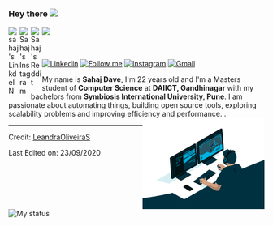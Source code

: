 ### Hey there <img src="https://media.giphy.com/media/hvRJCLFzcasrR4ia7z/giphy.gif" width="25px">

<a href="https://www.linkedin.com/in/sahajdave/">
  <img align="left" alt="sahaj's LinkdeIN" width="22px" src="https://cdn.jsdelivr.net/npm/simple-icons@v3/icons/linkedin.svg" />
</a>
<a href="https://www.instagram.com/weirdindianguy/">
  <img align="left" alt="Sahaj's Instagram" width="22px" src="https://cdn.jsdelivr.net/npm/simple-icons@v3/icons/instagram.svg" />
</a>
<a href="https://www.reddit.com/user/weird_indian_guy/">
  <img align="left" alt="Sahaj's Reddit" width="22px" src="https://cdn.jsdelivr.net/npm/simple-icons@v3/icons/reddit.svg" />
</a>

![](https://visitor-badge.glitch.me/badge?page_id=davesahaj.davesahaj)

<br />

[![Linkedin](https://img.shields.io/badge/-LinkedIn-blue?style=flat&logo=Linkedin&logoColor=white)](https://www.linkedin.com/in/sahajdave/)
[<img src="https://img.shields.io/github/followers/davesahaj?label=follow&style=social" height="22" title="Follow me" />](https://github.com/LeandraOliveiraS) 
[![Instagram](https://img.shields.io/badge/-Instagram-c13584?style=flat&labelColor=c13584&logo=instagram&logoColor=white)](https://www.instagram.com/weirdindianguy)
[![Gmail](https://img.shields.io/badge/-Gmail-c14438?style=flat&logo=Gmail&logoColor=white)](mailto:sahajdave@gmail.com)


My name is **Sahaj Dave**, I'm 22 years old and I'm a Masters student of **Computer Science** at **DAIICT, Gandhinagar** with my bachelors from **Symbiosis International University, Pune**.
I am passionate about automating things, building open source tools, exploring scalability problems and improving efficiency and performance. .
<img align= "right" width= "240" src= "https://github.com/davesahaj/davesahaj/blob/main/code.gif"/>



<img title="My status" align="left" heigth="320" width="420" src="https://github-readme-stats.vercel.app/api?username=davesahaj&hide=issues&count_private=true&icon_color=871486&title_color=000000&bg_color=ffffff&show_icons=true)"
/>


----
Credit: [LeandraOliveiraS](https://github.com/LeandraOliveiraS)

Last Edited on: 23/09/2020
